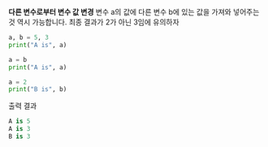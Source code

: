 **다른 변수로부터 변수 값 변경**
변수 a의 값에 다른 변수 b에 있는 값을 가져와 넣어주는 것 역시 가능합니다. 최종 결과가 2가 아닌 3임에 유의하자

```python
a, b = 5, 3
print("A is", a)

a = b
print("A is", a)

a = 2
print("B is", b)
```
출력 결과
```python
A is 5
A is 3
B is 3
```